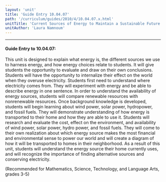 ```yaml
---
layout: 'unit'
title: 'Guide Entry 10.04.07'
path: '/curriculum/guides/2010/4/10.04.07.x.html'
unitTitle: 'Current Sources of Energy to Maintain a Sustainable Future'
unitAuthor: 'Laura Namnoum'
---
```


<body>
<hr/>
 <h4>
  Guide Entry to 10.04.07:
 </h4>
 <p>
  This unit is designed to explain what energy is, the different sources we use to harness energy, and how energy choices relate to students. It will give students the opportunity to evaluate and draw on their own conclusions. Students will have the opportunity to internalize their effect on the world when they overuse electricity. Students first need to understand where electricity comes from. They will experiment with energy and be able to describe energy in one sentence. In order to understand the availability of energy sources, students will compare renewable resources with nonrenewable resources. Once background knowledge is developed, students will begin learning about wind power, solar power, hydropower, and fossil fuels. They will demonstrate understanding of how energy is transported to their home and how they are able to use it.  Students will research and evaluate the cost, effect on the environment, and availability of wind power, solar power, hydro power, and fossil fuels. They will come to their own realization about which energy source makes the most financial and environmental sense to power our world and will create a diagram of how it will be transported to homes in their neighborhood. As a result of this unit, students will understand the energy source their home currently uses, and will recognize the importance of finding alternative sources and conserving electricity.
 </p>
<p>
  (Recommended for Mathematics, Science, Technology, and Language Arts, grades 3-5)
 </p>

</body>

